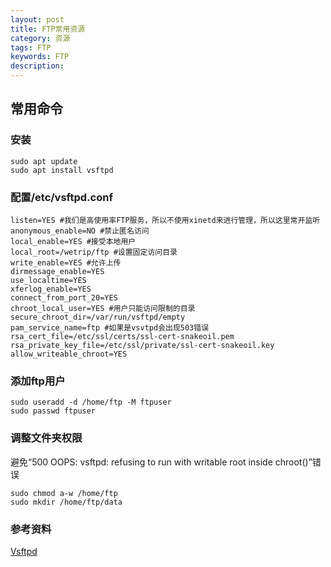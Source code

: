 ```yaml
---
layout: post
title: FTP常用资源
category: 资源
tags: FTP
keywords: FTP
description: 
---
```


## 常用命令

### 安装
    
    sudo apt update
    sudo apt install vsftpd

### 配置/etc/vsftpd.conf

    listen=YES #我们是高使用率FTP服务，所以不使用xinetd来进行管理，所以这里常开监听
    anonymous_enable=NO #禁止匿名访问
    local_enable=YES #接受本地用户
    local_root=/wetrip/ftp #设置固定访问目录
    write_enable=YES #允许上传
    dirmessage_enable=YES
    use_localtime=YES
    xferlog_enable=YES
    connect_from_port_20=YES
    chroot_local_user=YES #用户只能访问限制的目录
    secure_chroot_dir=/var/run/vsftpd/empty
    pam_service_name=ftp #如果是vsvtpd会出现503错误
    rsa_cert_file=/etc/ssl/certs/ssl-cert-snakeoil.pem
    rsa_private_key_file=/etc/ssl/private/ssl-cert-snakeoil.key
    allow_writeable_chroot=YES

### 添加ftp用户
    
    sudo useradd -d /home/ftp -M ftpuser
    sudo passwd ftpuser

### 调整文件夹权限
避免“500 OOPS: vsftpd: refusing to run with writable root inside chroot()”错误

    sudo chmod a-w /home/ftp
    sudo mkdir /home/ftp/data

### 参考资料
[Vsftpd](http://wiki.ubuntu.org.cn/Vsftpd)